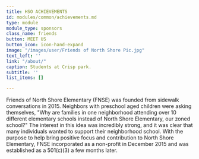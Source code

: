 ```yaml
---
title: HSO ACHIEVEMENTS
id: modules/common/achievements.md
type: module
module_type: sponsors
class_name: friends
button: MEET US
button_icon: icon-hand-expand
image: "/images/user/Friends of North Shore Pic.jpg"
text_left: ''
link: "/about/"
caption: Students at Crisp park.
subtitle: ''
list_items: []

---
```

Friends of North Shore Elementary (FNSE) was founded from sidewalk conversations in 2015. Neighbors with preschool aged children were asking themselves, "Why are families in one neighborhood attending over 10 different elementary schools instead of North Shore Elementary, our zoned school?" The interest in this idea was incredibly strong, and it was clear that many individuals wanted to support their neighborhood school. With the purpose to help bring positive focus and contribution to North Shore Elementary, FNSE incorporated as a non-profit in December 2015 and was established as a 501&#40;c)(3) a few months later.